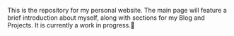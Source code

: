 This is the repository for my personal website. The main page will feature a brief introduction about myself, along with sections for my Blog and Projects. It is currently a work in progress.🏃
